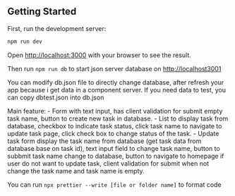  ## Getting Started

First, run the development server:

```bash
npm run dev
```

Open [http://localhost:3000](http://localhost:3000) with your browser to see the result.

Then run ```npm run db``` to start json server database on [http://localhost3001](http://localhost:3001)

You can modify db.json file to directly change database, after refresh your app because i get data in a component server. If you need data to test, you can copy dbtest.json into db.json

Main feature:
    - Form with text input, has client validation for submit empty task name, button to create new task in database.
    - List to display task from database, checkbox to indicate task status, click task name to navigate to update task page, click check box to change status of the task.
    - Update task form display the task name from database (get task data from database base on task id), text input field to change task name, button to subbmit task name change to database, button to navigate to homepage if user do not want to update task, client validation for submit when not change the task name and task name is empty.

You can run ```npx prettier --write [file or folder name]``` to format code

